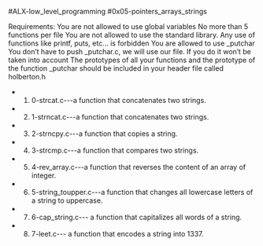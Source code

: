 #ALX-low_level_programming #0x05-pointers_arrays_strings

Requirements: You are not allowed to use global variables No more than 5 functions per file You are not allowed to use the standard library. Any use of functions like printf, puts, etc… is forbidden You are allowed to use _putchar You don’t have to push _putchar.c, we will use our file. If you do it won’t be taken into account The prototypes of all your functions and the prototype of the function _putchar should be included in your header file called holberton.h

- 1. 0-strcat.c---a function that concatenates two strings.

- 2. 1-strncat.c---a function that concatenates two strings.

- 3. 2-strncpy.c---a function that copies a string.

- 4. 3-strcmp.c---a function that compares two strings.

- 5. 4-rev_array.c---a function that reverses the content of an array of integer.

- 6. 5-string_toupper.c---a function that changes all lowercase letters of a string to uppercase.

- 7. 6-cap_string.c--- a function that capitalizes all words of a string.

- 8. 7-leet.c--- a function that encodes a string into 1337.

